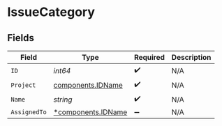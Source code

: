 # IssueCategory


## Fields

| Field                                                   | Type                                                    | Required                                                | Description                                             |
| ------------------------------------------------------- | ------------------------------------------------------- | ------------------------------------------------------- | ------------------------------------------------------- |
| `ID`                                                    | *int64*                                                 | :heavy_check_mark:                                      | N/A                                                     |
| `Project`                                               | [components.IDName](../../models/components/idname.md)  | :heavy_check_mark:                                      | N/A                                                     |
| `Name`                                                  | *string*                                                | :heavy_check_mark:                                      | N/A                                                     |
| `AssignedTo`                                            | [*components.IDName](../../models/components/idname.md) | :heavy_minus_sign:                                      | N/A                                                     |